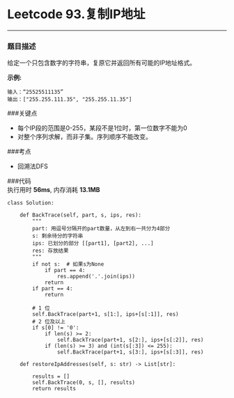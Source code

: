 # Leetcode 93.复制IP地址
***
### 题目描述
给定一个只包含数字的字符串，复原它并返回所有可能的IP地址格式。  

**示例:**   
	
	输入：“25525511135”
	输出：["255.255.111.35", "255.255.11.35"]
	
	
###关键点  

* 每个IP段的范围是0-255，某段不是1位时，第一位数字不能为0
* 对整个序列求解，而非子集。序列顺序不能改变。


###考点

* 回溯法DFS


###代码  
执行用时 **56ms**, 内存消耗 **13.1MB**

```
class Solution:
    
    def BackTrace(self, part, s, ips, res):
    	"""
    	part: 用逗号分隔开的part数量，从左到右一共分为4部分
    	s: 剩余待分的字符串
    	ips: 已划分的部分 [[part1], [part2], ...]
    	res: 存放结果
    	"""
        if not s:  # 如果s为None
            if part == 4:
                res.append('.'.join(ips))
            return
        if part == 4:
            return
        
        # 1 位
        self.BackTrace(part+1, s[1:], ips+[s[:1]], res)
        # 2 位及以上
        if s[0] != '0':
            if len(s) >= 2:
                self.BackTrace(part+1, s[2:], ips+[s[:2]], res)
            if (len(s) >= 3) and (int(s[:3]) <= 255):
                self.BackTrace(part+1, s[3:], ips+[s[:3]], res) 
    
    def restoreIpAddresses(self, s: str) -> List[str]:
        
        results = []
        self.BackTrace(0, s, [], results)
        return results
```


	